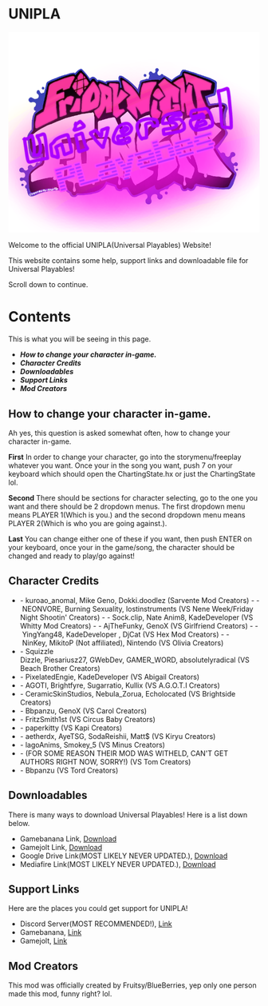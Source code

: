 # UNIPLA
![NewUniplaLogoLol](/images/UniversalPlayablesLogo.png)

Welcome to the official UNIPLA(Universal Playables) Website!

This website contains some help, support links and downloadable file for Universal Playables!

Scroll down to continue.

# Contents
This is what you will be seeing in this page.

- ***How to change your character in-game.***
- ***Character Credits***
- ***Downloadables***
- ***Support Links***
- ***Mod Creators***

## How to change your character in-game.

Ah yes, this question is asked somewhat often, how to change your character in-game.

**First**
In order to change your character, go into the storymenu/freeplay whatever you want.
Once your in the song you want, push 7 on your keyboard which should open the ChartingState.hx or just the ChartingState lol.

**Second**
There should be sections for character selecting, go to the one you want and there should be 2 dropdown menus.
The first dropdown menu means PLAYER 1(Which is you.) and the second dropdown menu means PLAYER 2(Which is who you are going against.).

**Last**
You can change either one of these if you want, then push ENTER on your keyboard, once your in the game/song, the character should be changed and ready to play/go against!

## Character Credits
- - kuroao_anomal, Mike Geno, Dokki.doodlez (Sarvente Mod Creators)
- - NEONVORE, Burning Sexuality, lostinstruments (VS Nene Week/Friday Night Shootin' Creators)
- - Sock.clip, Nate Anim8, KadeDeveloper (VS Whitty Mod Creators)
- - AjTheFunky, GenoX (VS Girlfriend Creators)
- - YingYang48, KadeDeveloper , DjCat (VS Hex Mod Creators)
- - NinKey, MikitoP (Not affiliated), Nintendo (VS Olivia Creators)
- - Squizzle Dizzle, Piesariusz27, GWebDev, GAMER_WORD, absolutelyradical (VS Beach Brother Creators)
- - PixelatedEngie, KadeDeveloper (VS Abigail Creators)
- - AGOTI, Brightfyre, Sugarratio, Kullix (VS A.G.O.T.I Creators)
- - CeramicSkinStudios, Nebula_Zorua, Echolocated (VS Brightside Creators)
- - Bbpanzu, GenoX (VS Carol Creators)
- - FritzSmith1st (VS Circus Baby Creators)
- - paperkitty (VS Kapi Creators)
- - aetherdx, AyeTSG, SodaReishii, Matt$ (VS Kiryu Creators)
- - lagoAnims, Smokey_5 (VS Minus Creators)
- - (FOR SOME REASON THEIR MOD WAS WITHELD, CAN'T GET AUTHORS RIGHT NOW, SORRY!) (VS Tom Creators)
- - Bbpanzu (VS Tord Creators)

## Downloadables
There is many ways to download Universal Playables!
Here is a list down below.

- Gamebanana Link, [Download](https://gamebanana.com/wips/55046)
- Gamejolt Link, [Download](https://gamejolt.com/games/unipla/616582)
- Google Drive Link(MOST LIKELY NEVER UPDATED.), [Download](https://drive.google.com/drive/u/7/folders/1VmLYcOREkYewf3GsvWkUiuXj9vvfZ1sm?usp=sharing)
- Mediafire Link(MOST LIKELY NEVER UPDATED.), [Download](https://www.mediafire.com/file/qlu0zi7bit6j77m/bin.rar/file)

## Support Links
Here are the places you could get support for UNIPLA!

- Discord Server(MOST RECOMMENDED!), [Link](https://discord.gg/gMHmsZ7df8)
- Gamebanana, [Link](https://gamebanana.com/wips/55046)
- Gamejolt, [Link](https://gamejolt.com/games/unipla/616582)

## Mod Creators
This mod was officially created by Fruitsy/BlueBerries, yep only one person made this mod, funny right? lol.
